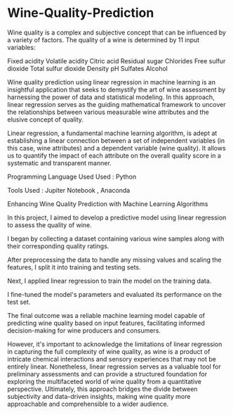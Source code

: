 # Wine-Quality-Prediction

Wine quality is a complex and subjective concept that can be influenced by a variety of factors. The quality of a wine is determined by 11 input variables:

Fixed acidity
Volatile acidity
Citric acid
Residual sugar
Chlorides
Free sulfur dioxide
Total sulfur dioxide
Density
pH
Sulfates
Alcohol


Wine quality prediction using linear regression in machine learning is an insightful application that seeks to demystify the art of wine assessment by harnessing the power of data and statistical modeling. In this approach, linear regression serves as the guiding mathematical framework to uncover the relationships between various measurable wine attributes and the elusive concept of quality.

Linear regression, a fundamental machine learning algorithm, is adept at establishing a linear connection between a set of independent variables (in this case, wine attributes) and a dependent variable (wine quality). It allows us to quantify the impact of each attribute on the overall quality score in a systematic and transparent manner.


Programming Language Used Used : Python

Tools Used : Jupiter Notebook , Anaconda

Enhancing Wine Quality Prediction with Machine Learning Algorithms

In this project, I aimed to develop a predictive model using linear regression to assess the quality of wine.

I began by collecting a dataset containing various wine samples along with their corresponding quality ratings.

After preprocessing the data to handle any missing values and scaling the features, I split it into training and testing sets.

Next, I applied linear regression to train the model on the training data.

I fine-tuned the model's parameters and evaluated its performance on the test set.

The final outcome was a reliable machine learning model capable of predicting wine quality based on input features, facilitating informed decision-making for wine producers and consumers.

However, it's important to acknowledge the limitations of linear regression in capturing the full complexity of wine quality, as wine is a product of intricate chemical interactions and sensory experiences that may not be entirely linear. Nonetheless, linear regression serves as a valuable tool for preliminary assessments and can provide a structured foundation for exploring the multifaceted world of wine quality from a quantitative perspective. Ultimately, this approach bridges the divide between subjectivity and data-driven insights, making wine quality more approachable and comprehensible to a wider audience.




